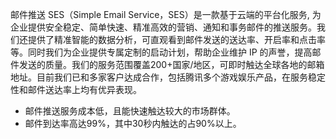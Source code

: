 邮件推送 SES（Simple Email Service，SES）是一款基于云端的平台化服务, 为企业提供安全稳定、简单快速、精准高效的营销、通知和事务邮件的推送服务。我们还提供了精准智能的数据分析，可直观看到邮件发送的送达率、开启率和点击率等。同时我们为企业提供专属定制的启动计划，帮助企业维护 IP 的声誉，提高邮件发送的质量。我们的服务范围覆盖200+国家/地区，可即时触达全球各地的邮箱地址。目前我们已和多家客户达成合作，包括腾讯多个游戏娱乐产品，在服务稳定性和邮件送达率上均有优异表现。

- 邮件推送服务成本低，且能快速触达较大的市场群体。
- 邮件到达率高达99%，其中30秒内触达的占90%以上。
